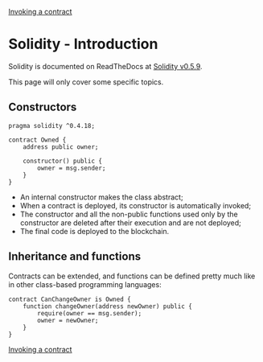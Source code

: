 [Invoking a contract](invoking-a-contract.md)

# Solidity - Introduction

Solidity is documented on ReadTheDocs at [Solidity v0.5.9](https://solidity.readthedocs.io/en/v0.5.9/).

This page will only cover some specific topics.

## Constructors

```solidity
pragma solidity ^0.4.18;

contract Owned {
    address public owner;
    
    constructor() public {
        owner = msg.sender;
    }
}
```

* An internal constructor makes the class abstract;
* When a contract is deployed, its constructor is automatically invoked;
* The constructor and all the non-public functions used only by the constructor are deleted after their execution and are not deployed;
* The final code is deployed to the blockchain.

## Inheritance and functions
Contracts can be extended, and functions can be defined pretty much like in other class-based programming languages:

```solidity
contract CanChangeOwner is Owned {
    function changeOwner(address newOwner) public {
        require(owner == msg.sender);
        owner = newOwner;
    }
}
```

[Invoking a contract](invoking-a-contract.md)

